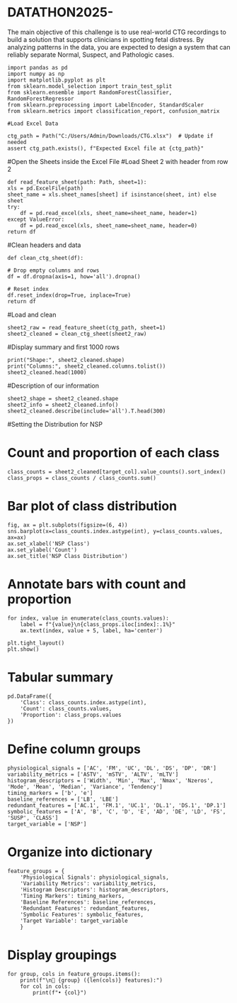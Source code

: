 # DATATHON2025-
The main objective of this challenge is to use real-world CTG recordings to build a solution that supports clinicians in spotting fetal distress. By analyzing patterns in the data, you are expected to design a system that can reliably separate Normal, Suspect, and Pathologic cases. 

    import pandas as pd
    import numpy as np
    import matplotlib.pyplot as plt
    from sklearn.model_selection import train_test_split
    from sklearn.ensemble import RandomForestClassifier, RandomForestRegressor
    from sklearn.preprocessing import LabelEncoder, StandardScaler
    from sklearn.metrics import classification_report, confusion_matrix

    #Load Excel Data

    ctg_path = Path("C:/Users/Admin/Downloads/CTG.xlsx")  # Update if needed
    assert ctg_path.exists(), f"Expected Excel file at {ctg_path}"

#Open the Sheets inside the Excel File 
#Load Sheet 2 with header from row 2
    
    def read_feature_sheet(path: Path, sheet=1):
    xls = pd.ExcelFile(path)
    sheet_name = xls.sheet_names[sheet] if isinstance(sheet, int) else sheet
    try:
        df = pd.read_excel(xls, sheet_name=sheet_name, header=1)
    except ValueError:
        df = pd.read_excel(xls, sheet_name=sheet_name, header=0)
    return df

#Clean headers and data
    
    def clean_ctg_sheet(df):

    # Drop empty columns and rows
    df = df.dropna(axis=1, how='all').dropna()

    # Reset index
    df.reset_index(drop=True, inplace=True)
    return df

#Load and clean

    sheet2_raw = read_feature_sheet(ctg_path, sheet=1)
    sheet2_cleaned = clean_ctg_sheet(sheet2_raw)

#Display summary and first 1000 rows

    print("Shape:", sheet2_cleaned.shape)
    print("Columns:", sheet2_cleaned.columns.tolist())
    sheet2_cleaned.head(1000)
#Description of our information

    sheet2_shape = sheet2_cleaned.shape
    sheet2_info = sheet2_cleaned.info()
    sheet2_cleaned.describe(include='all').T.head(300)



#Setting the Distribution for NSP

# Count and proportion of each class
    class_counts = sheet2_cleaned[target_col].value_counts().sort_index()
    class_props = class_counts / class_counts.sum()

# Bar plot of class distribution
    fig, ax = plt.subplots(figsize=(6, 4))
    sns.barplot(x=class_counts.index.astype(int), y=class_counts.values, ax=ax)
    ax.set_xlabel('NSP Class')
    ax.set_ylabel('Count')
    ax.set_title('NSP Class Distribution')

# Annotate bars with count and proportion
    for index, value in enumerate(class_counts.values):
        label = f"{value}\n{class_props.iloc[index]:.1%}"
        ax.text(index, value + 5, label, ha='center')

    plt.tight_layout()
    plt.show()

# Tabular summary
    pd.DataFrame({
        'Class': class_counts.index.astype(int),
        'Count': class_counts.values,
        'Proportion': class_props.values
    })





# Define column groups
    physiological_signals = ['AC', 'FM', 'UC', 'DL', 'DS', 'DP', 'DR']
    variability_metrics = ['ASTV', 'mSTV', 'ALTV', 'mLTV']
    histogram_descriptors = ['Width', 'Min', 'Max', 'Nmax', 'Nzeros', 'Mode', 'Mean', 'Median', 'Variance', 'Tendency']
    timing_markers = ['b', 'e']
    baseline_references = ['LB', 'LBE']
    redundant_features = ['AC.1', 'FM.1', 'UC.1', 'DL.1', 'DS.1', 'DP.1']
    symbolic_features = ['A', 'B', 'C', 'D', 'E', 'AD', 'DE', 'LD', 'FS', 'SUSP', 'CLASS']
    target_variable = ['NSP']

# Organize into dictionary
    feature_groups = {
        'Physiological Signals': physiological_signals,
        'Variability Metrics': variability_metrics,
        'Histogram Descriptors': histogram_descriptors,
        'Timing Markers': timing_markers,
        'Baseline References': baseline_references,
        'Redundant Features': redundant_features,
        'Symbolic Features': symbolic_features,
        'Target Variable': target_variable
        }

# Display groupings
    for group, cols in feature_groups.items():
        print(f"\n🧠 {group} ({len(cols)} features):")
        for col in cols:
            print(f"• {col}")
